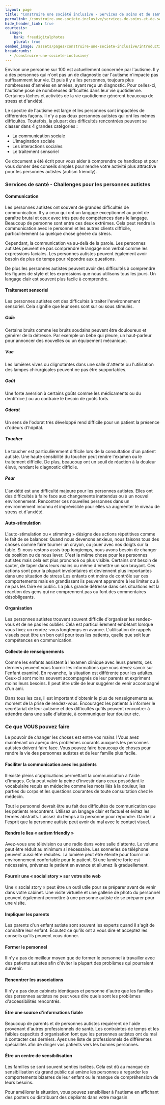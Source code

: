```yaml
---
layout: page
title: "Construire une société inclusive - Services de soins et de santé"
permalink: /construire-une-societe-inclusive/services-de-soins-et-de-sante
hide_header_link: true
courtesis:
  image:
    bank: freedigitalphotos
    plural: true
oembed_image: /assets/pages/construire-une-societe-inclusive/introduction/dict.jpg
breadcrumbs:
  - /construire-une-societe-inclusive/
---
```


<amp-img class="right" width="200" height="133" src="{{ site.amp_img_cache_url }}/assets/pages/construire-une-societe-inclusive/introduction/dict.jpg" alt="dict"></amp-img>

Environ une personne sur 100 est actuellement concernée par l'autisme.
Il y a des personnes qui n'ont pas un de diagnostic car l'autisme n'impacte pas suffisamment leur vie.
Et puis il y a les personnes, toujours plus nombreuses d'années en années, ayant reçu un diagnostic. Pour celles-ci, l'autisme pose de nombreuses difficultés dans leur vie quotidienne.
Certaines tâches et activités de la vie quotidienne génèrent beaucoup de stress et d'anxiété.


Le spectre de l'autisme est large et les personnes sont impactées de différentes façons.
Il n'y a pas deux personnes autistes qui ont les mêmes difficultés.
Toutefois, la plupart des difficultés rencontrées peuvent se classer dans 4 grandes catégories :

  - La communication sociale
  - L'imagination sociale
  - Les interactions sociales
  - Le traitement sensoriel


Ce document a été écrit pour vous aider à comprendre ce handicap et pour vous donner des conseils simples pour rendre
votre activité plus attractive pour les personnes autistes (autism friendly).

### Services de santé - Challenges pour les personnes autistes

#### Communication

Les personnes autistes ont souvent de grandes difficultés de communication.
Il y a ceux qui ont un langage exceptionnel au point de paraître brutal et ceux avec très peu de compétences dans le langage.
Beaucoup de personne sont entre ces deux extrêmes.
Cela peut rendre la communication avec le personnel et les autres clients difficile, particulièrement su quelque chose génère du stress.

Cependant, la communication va au-delà de la parole.
Les personnes autistes peuvent ne pas comprendre le langage non verbal comme les expressions faciales.
Les personnes autistes peuvent également avoir besoin de plus de temps pour répondre aux questions.

De plus les personnes autistes peuvent avoir des difficultés à comprendre les figures de style et les expressions que nous utilisons tous les jours.
Un langage clair est souvent plus facile à comprendre.

#### Traitement sensoriel

Les personnes autistes ont des difficultés à traiter l'environnement sensoriel. Cela signifie que leur sens sont sur ou sous stimulés.

##### Ouïe
Certains bruits comme les bruits soudains peuvent être douloureux et générer de la détresse.
Par exemple un bébé qui pleure, un haut-parleur pour annoncer des nouvelles ou un équipement mécanique.

##### Vue
Les lumières vives ou clignotantes dans une salle d'attente ou l'utilisation des lampes chirurgicales peuvent ne pas être supportables.

##### Goût
Une forte aversion à certains goûts comme les médicaments ou du dentifrice / ou au contraire le besoin de goûts forts.

##### Odorat
Un sens de l'odorat très développé rend difficile pour un patient la présence d'odeurs d'hôpital.

##### Toucher
Le toucher est particulièrement difficile lors de la consultation d'un patient 
autiste.
Une haute sensibilité du toucher peut rendre l'examen ou le traitement difficile.
De plus, beaucoup ont un seuil de réaction à la douleur élevé, rendant le diagnostic difficile.

##### Peur

L'anxiété est une difficulté majeure pour les personnes autistes. Elles ont des difficultés à faire face aux changements inattendus ou à un nouvel environnement.
Rencontrer ces nouvelles personnes dans un environnement inconnu et imprévisible pour elles va
augmenter le niveau de stress et d'anxiété.


#### Auto-stimulation

L'auto-stimulation ou «&nbsp;stimming&nbsp;» désigne des actions répétitives comme le fait
de se balancer. Quand nous devenons anxieux, nous faisons tous des choses comme
faire tourner un crayon, ou jouer avec nos doigts sur la table.
Si nous restons assis trop longtemps, nous avons besoin de changer de position ou de nous lever.
C'est la même chose pour les personnes autistes mais cela est plus prononcé ou plus visible.
Certains ont besoin de sauter, de taper dans leurs mains ou même d'émettre un son bruyant.
Ces actions sont pour la plupart involontaires et deviennent plus importantes dans une situation de stress
Les enfants ont moins de contrôle sur ces comportements mais en grandissant ils peuvent apprendre à les limiter ou à ne
pas les faire en public.
La plus grande détresse dans ces situations est la réaction des gens qui ne comprennent pas ou font des commentaires désobligeants.


#### Organisation
Les personnes autistes trouvent souvent difficile d'organiser les rendez-vous et de ne pas les oublier.
Cela est particulièrement embêtant lorsque vous fixez un rendez-vous longtemps en avance.
L'utilisation de rappels visuels peut être un bon outil pour tous les patients, quelle que soit leur compétences en communication.

#### Collecte de renseignements

Comme les enfants assistent à l'examen clinique avec leurs parents, ces derniers
peuvent vous fournir les informations que vous devez
savoir sur l'enfant examiné.
En revanche, la situation est différente pour les adultes. Ceux-ci sont moins souvent accompagnés de leur parents et expriment moins leurs besoins.
Il peut être utile de leur suggérer de venir accompagné d'un ami.

Dans tous les cas, il est important d'obtenir le plus de renseignements au moment de la prise de rendez-vous.
Encouragez les patients à informer le secrétariat de leur autisme et des difficultés qu'ils peuvent rencontrer à attendre dans une salle d'attente, à communiquer leur douleur etc.

### Ce que VOUS pouvez faire

Le pouvoir de changer les choses est entre vos mains&nbsp;! Vous avez maintenant un aperçu des problèmes courants auxquels les personnes autistes doivent faire face.
Vous pouvez faire beaucoup de choses pour rendre la vie des personnes autistes et de leur famille plus facile.


#### Faciliter la communication avec les patients

Il existe pleins d'applications permettant la communication à l'aide d'images. Cela peut valoir la peine d'investir dans ceux possédant le
vocabulaire requis en médecine comme les mots liés à la douleur, les parties du corps
et les questions courantes de toute consultation chez le médecin.

Tout le personnel devrait être au fait des difficultés de communication que les patients rencontrent.
Utilisez un langage clair et factuel et évitez les termes abstraits.
Laissez du temps à la personne pour répondre.
Gardez à l'esprit que la personne autiste peut avoir du mal avec le contact visuel.

#### Rendre le lieu «&nbsp;autism friendly&nbsp;»

Avez-vous une télévision ou une radio dans votre salle d'attente. Le volume peut être réduit au minimum si nécessaire.
Les sonneries de téléphone peuvent aussi être réduites.
La lumière peut être éteinte pour fournir un environnement confortable pour le patient.
Si une lumière forte est nécessaire, prévenez le patient en avance et allumez là graduellement.

#### Fournir une «&nbsp;social story&nbsp;» sur votre site web
Une «&nbsp;social story&nbsp;» peut être un outil utile pour se préparer avant de venir dans votre cabinet.
Une visite virtuelle et une gallerie de photo du personnel peuvent également permettre 
à une personne autiste de se préparer pour une visite.

#### Impliquer les parents

Les parents d'un enfant autiste sont souvent les experts quand il s'agit de connaître leur enfant.
Écoutez ce qu'ils ont à vous dire et acceptez les conseils qu'ils peuvent vous donner.

#### Former le personnel

Il n'y a pas de meilleur moyen que de former le personnel à travailler avec des patients autistes afin d'éviter la plupart des problèmes qui pourraient survenir.

#### Rencontrer les associations

Il n'y a pas deux cabinets identiques et personne d'autre que les familles des personnes autistes
ne peut vous dire quels sont les problèmes d'accessibilités rencontrés.

#### Être une source d'informations fiable

Beaucoup de parents et de personnes autistes requièrent de l'aide provenant d'autres professionnels de santé.
Les contraintes de temps et les faibles capacités d'organisation font que les personnes autistes ont du mal à contacter ces derniers.
Ayez une liste de professionnels de différentes spécialités afin de diriger vos patients vers les bonnes personnes.

#### Être un centre de sensibilisation
Les familles se sont souvent senties isolées.
Cela est dû au manque de sensibilisation du grand public qui amène les personnes à regarder les comportements bizarres de leur enfant ou le manque de compréhension de leurs besoins.

Pour améliorer la situation, vous pouvez sensibiliser à l'autisme en affichant des posters ou distribuant des dépliants dans votre magasin.



